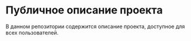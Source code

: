# Публичное описание проекта
В данном репозитории содержится описание проекта, доступное для всех пользователей.
